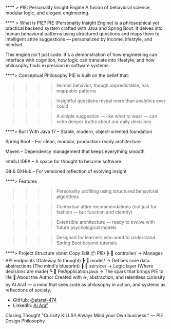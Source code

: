 **** > PIE: Personality Insight Engine
A fusion of behavioral science, modular logic, and elegant engineering.


**** > What is PIE?
PIE (Personality Insight Engine) is a philosophical yet practical backend system crafted with Java and Spring Boot. It delves into human behavioral patterns using structured questions and 
maps them to intelligent attire suggestions — personalized by income, lifestyle, and mindset.

This engine isn't just code. It's a demonstration of how engineering can interface with cognition, how logic can translate into lifestyle, and how philosophy finds expression in software systems.

****> Conceptual Philosophy
PIE is built on the belief that:

>>>> Human behavior, though unpredictable, has mappable patterns

>>>> Insightful questions reveal more than analytics ever could

>>>> A simple suggestion — like what to wear — can echo deeper truths about our daily decisions

****> Built With
Java 17 – Stable, modern, object-oriented foundation

Spring Boot – For clean, modular, production-ready architecture

Maven – Dependency management that keeps everything smooth

IntelliJ IDEA – A space for thought to become software

Git & GitHub – For versioned reflection of evolving insight

****> Features
>>>> Personality profiling using structured behavioral algorithms

>>>> Contextual attire recommendations (not just for fashion — but function and identity)

>>>> Extensible architecture — ready to evolve with future psychological models

>>>> Designed for learners who want to understand Spring Boot beyond tutorials

****> Project Structure
vbnet
Copy
Edit
📦 PIE/
 ┣ 📂 controller/       → Manages API endpoints (Gateway to thought)
 ┣ 📂 model/            → Defines core data abstractions (The mind's blueprint)
 ┣ 📂 service/          → Logic layer (Where decisions are made)
 ┗ 📜 PieApplication.java  → The spark that brings PIE to life
🧘 About the Author
Created with ☕, abstraction, and relentless curiosity by Al Araf — a mind that sees code as philosophy in action, and systems as reflections of society.

- GitHub: [@alaraf-474](https://github.com/alaraf-474)
- LinkedIn: [Al Araf](abdullah-al-araf-rishad-095403306) 

 Closing Thought
"Curisity KILLS!! Always Mind your Own business."
— PIE Design Philosophy

